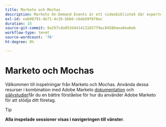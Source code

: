```yaml
---
title: Marketo och Mochas
description: Marketo On-Demand Events är ett videobibliotek där experter och kollegor har delat med sig av sina tankar och idéer om hur de bäst använder Adobe Marketo.
exl-id: eab06791-de71-4c26-bbb6-cbdeb9f6f8ec
duration: 15
source-git-commit: 9a297cda953d4414131657f9ac84580aea0eabeb
workflow-type: tm+mt
source-wordcount: '76'
ht-degree: 0%

---
```


# Marketo och Mochas

Välkommen till inspelningar från Marketo och Mochas. Använda dessa resurser i kombination med Adobe Marketo [dokumentation](https://experienceleague.adobe.com/docs/marketo-engage.html) och [självstudier](https://experienceleague.adobe.com/docs/marketo-learn/tutorials/overview.html)får du en bättre förståelse för hur du använder Adobe Marketo för att stödja ditt företag.

>[!TIP]
>
>**Alla inspelade sessioner visas i navigeringen till vänster**.
